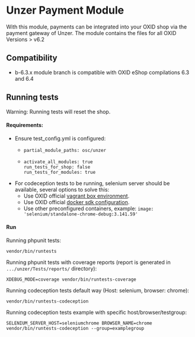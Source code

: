 # Unzer Payment Module

With this module, payments can be integrated into your OXID shop via the payment 
gateway of Unzer. The module contains the files for all OXID Versions > v6.2

## Compatibility

* b-6.3.x module branch is compatible with OXID eShop compilations 6.3 and 6.4

## Running tests

Warning: Running tests will reset the shop.

#### Requirements:
* Ensure test_config.yml is configured:
  * ```
    partial_module_paths: osc/unzer
    ```
  * ```
    activate_all_modules: true
    run_tests_for_shop: false
    run_tests_for_modules: true
    ```
* For codeception tests to be running, selenium server should be available, several options to solve this:
  * Use OXID official [vagrant box environment](https://github.com/OXID-eSales/oxvm_eshop).
  * Use OXID official [docker sdk configuration](https://github.com/OXID-eSales/docker-eshop-sdk).
  * Use other preconfigured containers, example: ``image: 'selenium/standalone-chrome-debug:3.141.59'``

#### Run

Running phpunit tests:
```
vendor/bin/runtests
```

Running phpunit tests with coverage reports (report is generated in ``.../unzer/Tests/reports/`` directory):
```
XDEBUG_MODE=coverage vendor/bin/runtests-coverage
```

Running codeception tests default way (Host: selenium, browser: chrome):
```
vendor/bin/runtests-codeception
```

Running codeception tests example with specific host/browser/testgroup:
```
SELENIUM_SERVER_HOST=seleniumchrome BROWSER_NAME=chrome vendor/bin/runtests-codeception --group=examplegroup
```